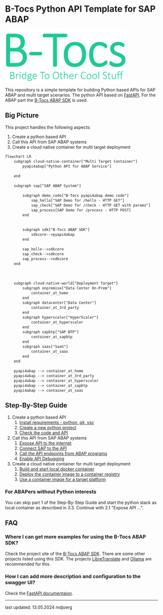# B-Tocs Python API Template for SAP ABAP 

![B-Tocs Logo](https://github.com/b-tocs/abap_btocs_core/raw/main/res/btocs_logo.gif)

This repository is a simple template for building Python based APIs for SAP ABAP and multi target scenarios. The python API based on [FastAPI](https://fastapi.tiangolo.com/). For the ABAP part the [B-Tocs ABAP SDK](https://github.com/b-tocs/abap_btocs_core) is used.

## Big Picture

This project handles the following aspects:
1. Create a python based API
2. Call this API from SAP ABAP systems
3. Create a cloud native container for multi target deployment


```mermaid
flowchart LR
    subgraph cloud-native-container["Multi Target Container"]
        pyapi4abap["Python API for ABAP Service"]

    end

    subgraph sap["SAP ABAP System"]

        subgraph demo_code["B-Tocs pyapi4abap demo code"]
            sap_hello["SAP Demo for /hello - HTTP GET"]
            sap_check["SAP Demo for /check - HTTP GET with params"]
            sap_process[SAP Demo for /process - HTTP POST]
        end

       
        subgraph sdk["B-Tocs ABAP SDK"]
            sdkcore-->pyapi4abap
        end
       
        sap_hello-->sdkcore
        sap_check-->sdkcore
        sap_process-->sdkcore
    end

 

    subgraph cloud-native-world["Deployment Target"]
        subgraph onpremise["Data Center On-Prem"]
            container_at_home
        end
        subgraph datacenter["Data Center"]
            container_at_3rd_party
        end
        subgraph hyperscaler["HyperScaler"]
            container_at_hyperscaler
        end
        subgraph sapbtp["SAP BTP"]
            container_at_sapbtp
        end
        subgraph saas["SaaS"]
            container_at_saas
        end
    end

    pyapi4abap --> container_at_home    
    pyapi4abap --> container_at_3rd_party
    pyapi4abap --> container_at_hyperscaler    
    pyapi4abap --> container_at_sapbtp
    pyapi4abap --> container_at_saas

```


## Step-By-Step Guide

1. Create a python based API
    1. [Install requirements - python, git, vsc](doc/requirements.md)
    2. [Create a new python project](doc/new_project.md)
    3. [Check the code and API](doc/check_code_and_api.md)
2. Call this API from SAP ABAP systems 
    1. [Expose API to the internet](doc/expose_api.md)
    2. [Connect SAP to the API](doc/connect_sap.md)
    3. [Call the API endpoints from ABAP programs](doc/call_api_from_sap.md)
    4. [Enable API Debugging](doc/enable_debugging.md)
3. Create a cloud native container for multi target deployment
    1. [Build and start local docker container](doc/docker_container.md)
    2. [Deploy the container image to a container registry](doc/container_image_deployment.md)
    3. [Use a container image for a target platform](doc/use_container_image.md)


### For ABAPers without Python interests

You can skip part 1 of the Step-By-Step Guide and start the python stack as local container as described in 3.3. Continue with 2.1 "Expose API ...".


## FAQ

### Where I can get more examples for using the B-Tocs ABAP SDK?

Check the project site of the [B-Tocs ABAP SDK](https://github.com/b-tocs/abap_btocs_core). There are some other projects listed using this SDK. The projects [LibreTranslate](https://github.com/b-tocs/abap_btocs_libtrl) and [Ollama](https://github.com/b-tocs/abap_btocs_ollama) are recommended for this.

### How I can add more description and configuration to the swagger UI?

Check the [FastAPI documentaion](https://fastapi.tiangolo.com/).


----
last updated: 13.05.2024 mdjoerg